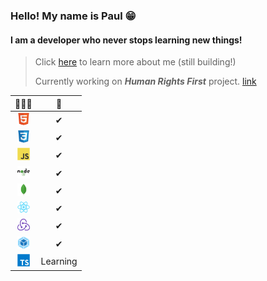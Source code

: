### Hello! My name is Paul 😁 
#### I am a developer who never stops learning new things!
> Click [here](https://cranky-varahamihira-813bb7.netlify.app/) to learn more about me (still building!) 
> 
> Currently working on ***Human Rights First*** project. [link](https://a.humanrightsfirst.dev/)


|👨🏻‍💻|🧠|
|:--:|:--:|
|<img src="https://raw.githubusercontent.com/devicons/devicon/master/icons/html5/html5-original.svg" alt="html" width=20 height=20>|✔︎|
|<img src="https://raw.githubusercontent.com/devicons/devicon/master/icons/css3/css3-original.svg" alt="css3" width=20 height=20>|✔︎|
|<img src="https://raw.githubusercontent.com/devicons/devicon/master/icons/javascript/javascript-original.svg" alt="css3" width=20 height=20>|✔︎|
|<img src="https://raw.githubusercontent.com/devicons/devicon/master/icons/nodejs/nodejs-original-wordmark.svg" alt="css3" width=20 height=20>|✔︎|
|<img src="https://raw.githubusercontent.com/devicons/devicon/master/icons/mongodb/mongodb-original.svg" alt="css3" width=20 height=20>|✔︎|
|<img src="https://raw.githubusercontent.com/devicons/devicon/master/icons/react/react-original.svg" alt="css3" width=20 height=20>|✔︎|
|<img src="https://raw.githubusercontent.com/devicons/devicon/master/icons/redux/redux-original.svg" alt="css3" width=20 height=20>|✔︎|
|<img src="https://raw.githubusercontent.com/devicons/devicon/master/icons/webpack/webpack-original.svg" width=20 height=20>|✔︎|
|<img src="https://raw.githubusercontent.com/devicons/devicon/master/icons/typescript/typescript-original.svg" alt="css3" width=20 height=20>|Learning
